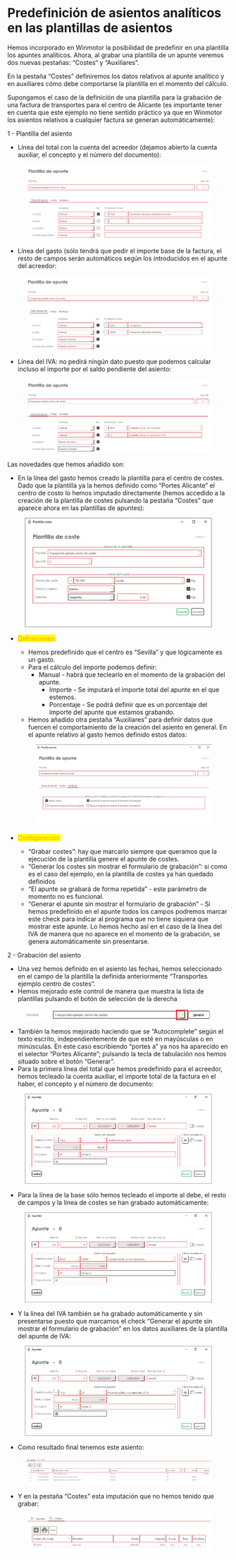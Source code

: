# Predefinición de asientos analíticos en las plantillas de asientos

Hemos incorporado en Winmotor la posibilidad de predefinir en una plantilla los apuntes analíticos.  Ahora, al grabar una plantilla de un apunte veremos dos nuevas pestañas: “Costes“ y “Auxiliares”.&#x20;

En la pestaña “Costes” definiremos los datos relativos al apunte analítico y en auxiliares cómo debe comportarse la plantilla en el momento del cálculo.&#x20;

Supongamos el caso de la definición de una plantilla para la grabación de una factura de transportes para el centro de Alicante (es importante tener en cuenta que este ejemplo no tiene sentido práctico ya que en Winmotor los asientos relativos a cualquier factura se generan automáticamente):&#x20;

1 - Plantilla del asiento

* Línea del total con la cuenta del acreedor (dejamos abierto la cuenta auxiliar, el concepto y el número del documento):

<figure><img src="../../.gitbook/assets/spaces_YOY2oNEspwp02r86SDNJ_uploads_T1ufbyBVN80x4L1ag7tM_imagen.webp" alt=""><figcaption></figcaption></figure>

* Línea del gasto (sólo tendrá que pedir el importe base de la factura, el resto de campos serán automáticos según los introducidos en el apunte del acreedor:

<figure><img src="../../.gitbook/assets/imagen (2) (1) (1) (1) (1).png" alt=""><figcaption></figcaption></figure>

* Línea del IVA: no pedirá ningún dato puesto que podemos calcular incluso el importe por el saldo pendiente del asiento:

<figure><img src="../../.gitbook/assets/imagen-1.png" alt=""><figcaption></figcaption></figure>

Las novedades que hemos añadido son:

* En la línea del gasto hemos creado la plantilla para el centro de costes. Dado que la plantilla ya la hemos definido como “Portes Alicante” el centro de costo lo hemos imputado directamente (hemos accedido a la creación de la plantilla de costes pulsando la pestaña “Costes” que aparece ahora en las plantillas de apuntes):

<figure><img src="../../.gitbook/assets/imagen (1) (1) (1) (1) (1) (1) (1) (1).png" alt=""><figcaption></figcaption></figure>

*   <mark style="color:orange;">Definiciones:</mark>

    * Hemos predefinido que el centro es “Sevilla” y que lógicamente es un gasto.
    * Para el cálculo del importe podemos definir:
      * Manual - habrá que teclearlo en el momento de la grabación del apunte.
        * Importe - Se imputará el importe total del apunte en el que estemos.
        * Porcentaje - Se podrá definir que es un porcentaje del importe del apunte que estamos grabando.
    * Hemos añadido otra pestaña “Auxiliares” para definir datos que fuercen el comportamiento de la creación del asiento en general. En el apunte relativo al gasto hemos definido estos datos:

    <figure><img src="../../.gitbook/assets/imagen-1 (1).png" alt=""><figcaption></figcaption></figure>
* <mark style="color:orange;">Configuración:</mark>
  * “Grabar costes”: hay que marcarlo siempre que queramos que la ejecución de la plantilla genere el apunte de costes.
  * “Generar los costes sin mostrar el formulario de grabación”: si como es el caso del ejemplo, en la plantilla de costes ya han quedado definidos&#x20;
  * “El apunte se grabará de forma repetida” - este parámetro de momento no es funcional.
  * “Generar el apunte sin mostrar el formulario de grabación” - Si hemos predefinido en el apunte todos los campos podremos marcar este check para indicar al programa que no tiene siquiera que mostrar este apunte. Lo hemos hecho así en el caso de la línea del IVA de manera que no aparece en el momento de la grabación, se genera automáticamente sin presentarse.

&#x20;2 - Grabación del asiento

* Una vez hemos definido en el asiento las fechas, hemos seleccionado en el campo de la plantilla la definida anteriormente “Transportes ejemplo centro de costes”.&#x20;
* Hemos mejorado este control de manera que muestra la lista de plantillas pulsando el botón de selección de la derecha

<figure><img src="../../.gitbook/assets/imagen (2) (1) (1) (1) (1) (1).png" alt=""><figcaption></figcaption></figure>

* También la hemos mejorado haciendo que se “Autocomplete” según el texto escrito, independientemente de que esté en mayúsculas o en minúsculas. En este caso escribiendo “portes a” ya nos ha aparecido en el selector “Portes Alicante”; pulsando la tecla de tabulación nos hemos situado sobre el botón “Generar”.
* Para la primera línea del total que hemos predefinido para el acreedor, hemos tecleado la cuenta auxiliar, el importe total de la factura en el haber, el concepto y el número de documento:

<figure><img src="../../.gitbook/assets/imagen-1 (2).png" alt=""><figcaption></figcaption></figure>

* Para la línea de la base sólo hemos tecleado el importe al debe, el resto de campos y la línea de costes se han grabado automáticamente:

<figure><img src="../../.gitbook/assets/imagen (3) (1) (1).png" alt=""><figcaption></figcaption></figure>

* Y la línea del IVA también se ha grabado automáticamente y sin presentarse puesto que marcamos el check “Generar el apunte sin mostrar el formulario de grabación” en los datos auxiliares de la plantilla del apunte de IVA:

<figure><img src="../../.gitbook/assets/imagen-1 (3).png" alt=""><figcaption></figcaption></figure>

* Como resultado final tenemos este asiento:

<figure><img src="../../.gitbook/assets/imagen (4) (1) (1).png" alt=""><figcaption></figcaption></figure>

* Y en la pestaña “Costes” esta imputación que no hemos tenido que grabar:

<figure><img src="../../.gitbook/assets/imagen-1 (4).png" alt=""><figcaption></figcaption></figure>

&#x20;
